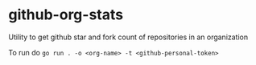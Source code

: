 # github-org-stats

Utility to get github star and fork count of repositories in an organization

To run do `go run . -o <org-name> -t <github-personal-token>`